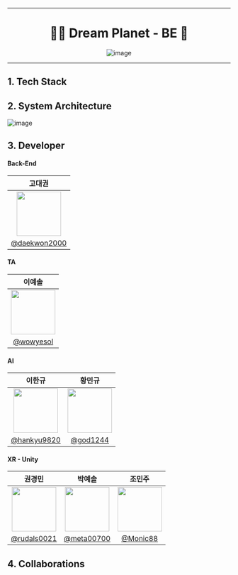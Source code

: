 <div align="center">

---
  
# 👨‍🚀 Dream Planet - BE 🚀

![image](https://github.com/user-attachments/assets/ddade6eb-10d1-45c6-b2e8-c8b52621bcb6)

---

</div>

## 1. Tech Stack


## 2. System Architecture
![image](https://github.com/user-attachments/assets/7b57decf-8cdf-40c0-8512-a57d8f2a0089)

## 3. Developer
#### Back-End
|고대권|
|:---:|
| <img src = "https://avatars.githubusercontent.com/u/173024188?v=4" width = "100" height = "100"> |
|[@daekwon2000](https://github.com/daekwon2000)|
#### TA
|이예솔|
|:---:|
| <img src = "https://private-avatars.githubusercontent.com/u/173872709?jwt=eyJhbGciOiJIUzI1NiIsInR5cCI6IkpXVCJ9.eyJpc3MiOiJnaXRodWIuY29tIiwiYXVkIjoicmF3LmdpdGh1YnVzZXJjb250ZW50LmNvbSIsImtleSI6ImtleTEiLCJleHAiOjE3MzQxNTc1NjAsIm5iZiI6MTczNDE1NjM2MCwicGF0aCI6Ii91LzE3Mzg3MjcwOSJ9.Buc3muk5PdDNah997O0T6jbSxdgHlrTp2ASoXX4Ulg4&v=4" width = "100" height = "100"> |
|[@wowyesol](https://github.com/wowyesol/)|
#### AI
|이한규|황민규|
|:---:|:---:|
|  <img src = "https://private-avatars.githubusercontent.com/u/137850797?jwt=eyJhbGciOiJIUzI1NiIsInR5cCI6IkpXVCJ9.eyJpc3MiOiJnaXRodWIuY29tIiwiYXVkIjoicmF3LmdpdGh1YnVzZXJjb250ZW50LmNvbSIsImtleSI6ImtleTEiLCJleHAiOjE3MzQxNTcyMDAsIm5iZiI6MTczNDE1NjAwMCwicGF0aCI6Ii91LzEzNzg1MDc5NyJ9.kLRXrrxeTMbokU18utcEuzkuTMvwUN1T4swk7GHj5iA&v=4" width = "100" height = "100"> |  <img src = "https://private-avatars.githubusercontent.com/u/175608170?jwt=eyJhbGciOiJIUzI1NiIsInR5cCI6IkpXVCJ9.eyJpc3MiOiJnaXRodWIuY29tIiwiYXVkIjoicmF3LmdpdGh1YnVzZXJjb250ZW50LmNvbSIsImtleSI6ImtleTEiLCJleHAiOjE3MzQxNTcyNjAsIm5iZiI6MTczNDE1NjA2MCwicGF0aCI6Ii91LzE3NTYwODE3MCJ9.DAJ-YC-MuToeaA5kMLkIr8XRGVFrf2vHapQxLGZjKbM&v=4" width = "100" height = "100"> |
|[@hankyu9820](https://github.com/hankyu9820/)|[@god1244](https://github.com/god1244/)|
#### XR - Unity
|권경민|박예솔|조민주|
|:---:|:---:|:---:|
| <img src = "https://private-avatars.githubusercontent.com/u/176565632?jwt=eyJhbGciOiJIUzI1NiIsInR5cCI6IkpXVCJ9.eyJpc3MiOiJnaXRodWIuY29tIiwiYXVkIjoicmF3LmdpdGh1YnVzZXJjb250ZW50LmNvbSIsImtleSI6ImtleTEiLCJleHAiOjE3MzQxNTc2ODAsIm5iZiI6MTczNDE1NjQ4MCwicGF0aCI6Ii91LzE3NjU2NTYzMiJ9.7iAbxr7-4uRnKISvumzxkV_ParT9DLTRb6x0TnPMw5I&v=4" width = "100" height = "100"> | <img src = "https://private-avatars.githubusercontent.com/u/176565645?jwt=eyJhbGciOiJIUzI1NiIsInR5cCI6IkpXVCJ9.eyJpc3MiOiJnaXRodWIuY29tIiwiYXVkIjoicmF3LmdpdGh1YnVzZXJjb250ZW50LmNvbSIsImtleSI6ImtleTEiLCJleHAiOjE3MzQxNTczMjAsIm5iZiI6MTczNDE1NjEyMCwicGF0aCI6Ii91LzE3NjU2NTY0NSJ9.DR48d6eN9xao5mZQNCakj5ab4dSW7ia67xTATjX3Zdk&v=4" width = "100" height = "100"> | <img src = "https://private-avatars.githubusercontent.com/u/102010562?jwt=eyJhbGciOiJIUzI1NiIsInR5cCI6IkpXVCJ9.eyJpc3MiOiJnaXRodWIuY29tIiwiYXVkIjoicmF3LmdpdGh1YnVzZXJjb250ZW50LmNvbSIsImtleSI6ImtleTEiLCJleHAiOjE3MzQxNTcyMDAsIm5iZiI6MTczNDE1NjAwMCwicGF0aCI6Ii91LzEwMjAxMDU2MiJ9.cQ98SGhVRXXSGsLlold6DkTtrRnxFSpMgiGq6y-IrgQ&v=4" width = "100" height = "100"> |
|[@rudals0021](https://github.com/rudals0021)|[@meta00700](https://github.com/meta00700/)|[@Monic88](https://github.com/Monic88/)|




## 4. Collaborations



